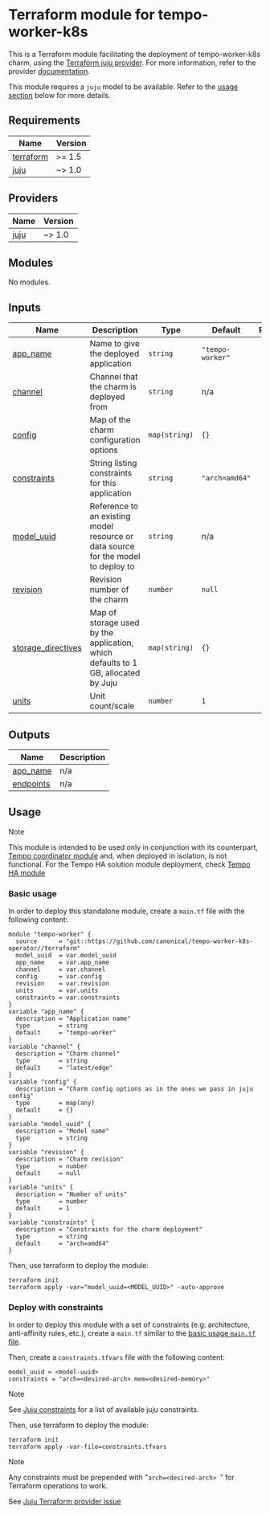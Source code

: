 # Terraform module for tempo-worker-k8s

This is a Terraform module facilitating the deployment of tempo-worker-k8s charm, using the [Terraform juju provider](https://github.com/juju/terraform-provider-juju/). For more information, refer to the provider [documentation](https://registry.terraform.io/providers/juju/juju/latest/docs). 

This module requires a `juju` model to be available. Refer to the [usage section](#usage) below for more details.

<!-- BEGIN_TF_DOCS -->
## Requirements

| Name | Version |
|------|---------|
| <a name="requirement_terraform"></a> [terraform](#requirement\_terraform) | >= 1.5 |
| <a name="requirement_juju"></a> [juju](#requirement\_juju) | ~> 1.0 |

## Providers

| Name | Version |
|------|---------|
| <a name="provider_juju"></a> [juju](#provider\_juju) | ~> 1.0 |

## Modules

No modules.

## Inputs

| Name | Description | Type | Default | Required |
|------|-------------|------|---------|:--------:|
| <a name="input_app_name"></a> [app\_name](#input\_app\_name) | Name to give the deployed application | `string` | `"tempo-worker"` | no |
| <a name="input_channel"></a> [channel](#input\_channel) | Channel that the charm is deployed from | `string` | n/a | yes |
| <a name="input_config"></a> [config](#input\_config) | Map of the charm configuration options | `map(string)` | `{}` | no |
| <a name="input_constraints"></a> [constraints](#input\_constraints) | String listing constraints for this application | `string` | `"arch=amd64"` | no |
| <a name="input_model_uuid"></a> [model\_uuid](#input\_model\_uuid) | Reference to an existing model resource or data source for the model to deploy to | `string` | n/a | yes |
| <a name="input_revision"></a> [revision](#input\_revision) | Revision number of the charm | `number` | `null` | no |
| <a name="input_storage_directives"></a> [storage\_directives](#input\_storage\_directives) | Map of storage used by the application, which defaults to 1 GB, allocated by Juju | `map(string)` | `{}` | no |
| <a name="input_units"></a> [units](#input\_units) | Unit count/scale | `number` | `1` | no |

## Outputs

| Name | Description |
|------|-------------|
| <a name="output_app_name"></a> [app\_name](#output\_app\_name) | n/a |
| <a name="output_endpoints"></a> [endpoints](#output\_endpoints) | n/a |
<!-- END_TF_DOCS -->

## Usage

> [!NOTE]
> This module is intended to be used only in conjunction with its counterpart, [Tempo coordinator module](https://github.com/canonical/tempo-coordinator-k8s-operator) and, when deployed in isolation, is not functional. 
> For the Tempo HA solution module deployment, check [Tempo HA module](https://github.com/canonical/observability)

### Basic usage
In order to deploy this standalone module, create a `main.tf` file with the following content:
```hcl
module "tempo-worker" {
  source      = "git::https://github.com/canonical/tempo-worker-k8s-operator//terraform"
  model_uuid  = var.model_uuid
  app_name    = var.app_name
  channel     = var.channel
  config      = var.config
  revision    = var.revision
  units       = var.units
  constraints = var.constraints
}
variable "app_name" {
  description = "Application name"
  type        = string
  default     = "tempo-worker"
}
variable "channel" {
  description = "Charm channel"
  type        = string
  default     = "latest/edge"
}
variable "config" {
  description = "Charm config options as in the ones we pass in juju config"
  type        = map(any)
  default     = {}
}
variable "model_uuid" {
  description = "Model name"
  type        = string
}
variable "revision" {
  description = "Charm revision"
  type        = number
  default     = null
}
variable "units" {
  description = "Number of units"
  type        = number
  default     = 1
}
variable "constraints" {
  description = "Constraints for the charm deployment"
  type        = string
  default     = "arch=amd64"
}
```
Then, use terraform to deploy the module:
```
terraform init
terraform apply -var="model_uuid=<MODEL_UUID>" -auto-approve
```

### Deploy with constraints

In order to deploy this module with a set of constraints (e.g: architecture, anti-affinity rules, etc.), create a `main.tf` similar to the [basic usage `main.tf` file](#basic-usage). 

Then, create a `constraints.tfvars` file with the following content:
```hcl
model_uuid = <model-uuid>
constraints = "arch=<desired-arch> mem=<desired-memory>"
```
> [!NOTE]
> See [Juju constraints](https://documentation.ubuntu.com/juju/latest/reference/constraint/#list-of-constraints) for a list of available juju constraints.

Then, use terraform to deploy the module:
```
terraform init
terraform apply -var-file=constraints.tfvars
```
> [!NOTE]
> Any constraints must be prepended with "`arch=<desired-arch> `" for Terraform operations to work.
>
> See [Juju Terraform provider issue](https://github.com/juju/terraform-provider-juju/issues/344)